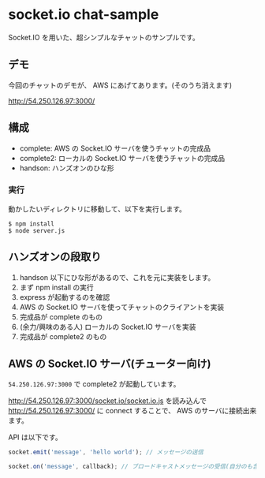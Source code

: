 # socket.io chat-sample

Socket.IO を用いた、超シンプルなチャットのサンプルです。

## デモ

今回のチャットのデモが、 AWS にあげてあります。(そのうち消えます)

http://54.250.126.97:3000/

## 構成

- complete: AWS の Socket.IO サーバを使うチャットの完成品
- complete2: ローカルの Socket.IO サーバを使うチャットの完成品
- handson: ハンズオンのひな形

### 実行

動かしたいディレクトリに移動して、以下を実行します。

```
$ npm install
$ node server.js
```

## ハンズオンの段取り

1. handson 以下にひな形があるので、これを元に実装をします。
2. まず npm install の実行
3. express が起動するのを確認
4. AWS の Socket.IO サーバを使ってチャットのクライアントを実装
5. 完成品が complete のもの
6. (余力/興味のある人) ローカルの Socket.IO サーバを実装
7. 完成品が complete2 のもの


## AWS の Socket.IO サーバ(チューター向け)

`54.250.126.97:3000` で complete2 が起動しています。

http://54.250.126.97:3000/socket.io/socket.io.js を読み込んで
http://54.250.126.97:3000/ に connect することで、 AWS のサーバに接続出来ます。

API は以下です。

```js
socket.emit('message', 'hello world'); // メッセージの送信

socket.on('message', callback); // ブロードキャストメッセージの受信(自分のも含みます)
```
